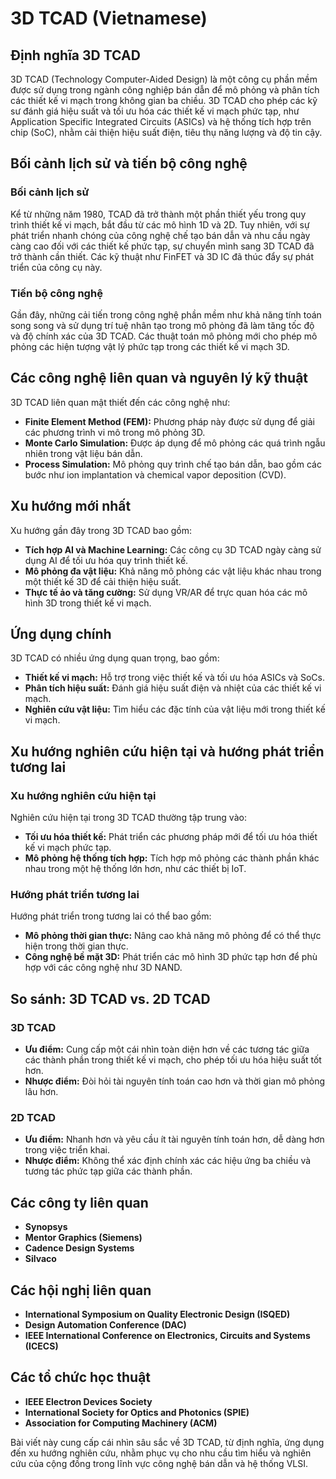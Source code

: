 # 3D TCAD (Vietnamese)

## Định nghĩa 3D TCAD

3D TCAD (Technology Computer-Aided Design) là một công cụ phần mềm được sử dụng trong ngành công nghiệp bán dẫn để mô phỏng và phân tích các thiết kế vi mạch trong không gian ba chiều. 3D TCAD cho phép các kỹ sư đánh giá hiệu suất và tối ưu hóa các thiết kế vi mạch phức tạp, như Application Specific Integrated Circuits (ASICs) và hệ thống tích hợp trên chip (SoC), nhằm cải thiện hiệu suất điện, tiêu thụ năng lượng và độ tin cậy.

## Bối cảnh lịch sử và tiến bộ công nghệ

### Bối cảnh lịch sử

Kể từ những năm 1980, TCAD đã trở thành một phần thiết yếu trong quy trình thiết kế vi mạch, bắt đầu từ các mô hình 1D và 2D. Tuy nhiên, với sự phát triển nhanh chóng của công nghệ chế tạo bán dẫn và nhu cầu ngày càng cao đối với các thiết kế phức tạp, sự chuyển mình sang 3D TCAD đã trở thành cần thiết. Các kỹ thuật như FinFET và 3D IC đã thúc đẩy sự phát triển của công cụ này.

### Tiến bộ công nghệ

Gần đây, những cải tiến trong công nghệ phần mềm như khả năng tính toán song song và sử dụng trí tuệ nhân tạo trong mô phỏng đã làm tăng tốc độ và độ chính xác của 3D TCAD. Các thuật toán mô phỏng mới cho phép mô phỏng các hiện tượng vật lý phức tạp trong các thiết kế vi mạch 3D.

## Các công nghệ liên quan và nguyên lý kỹ thuật

3D TCAD liên quan mật thiết đến các công nghệ như:

- **Finite Element Method (FEM):** Phương pháp này được sử dụng để giải các phương trình vi mô trong mô phỏng 3D.
- **Monte Carlo Simulation:** Được áp dụng để mô phỏng các quá trình ngẫu nhiên trong vật liệu bán dẫn.
- **Process Simulation:** Mô phỏng quy trình chế tạo bán dẫn, bao gồm các bước như ion implantation và chemical vapor deposition (CVD).

## Xu hướng mới nhất

Xu hướng gần đây trong 3D TCAD bao gồm:

- **Tích hợp AI và Machine Learning:** Các công cụ 3D TCAD ngày càng sử dụng AI để tối ưu hóa quy trình thiết kế.
- **Mô phỏng đa vật liệu:** Khả năng mô phỏng các vật liệu khác nhau trong một thiết kế 3D để cải thiện hiệu suất.
- **Thực tế ảo và tăng cường:** Sử dụng VR/AR để trực quan hóa các mô hình 3D trong thiết kế vi mạch.

## Ứng dụng chính

3D TCAD có nhiều ứng dụng quan trọng, bao gồm:

- **Thiết kế vi mạch:** Hỗ trợ trong việc thiết kế và tối ưu hóa ASICs và SoCs.
- **Phân tích hiệu suất:** Đánh giá hiệu suất điện và nhiệt của các thiết kế vi mạch.
- **Nghiên cứu vật liệu:** Tìm hiểu các đặc tính của vật liệu mới trong thiết kế vi mạch.

## Xu hướng nghiên cứu hiện tại và hướng phát triển tương lai

### Xu hướng nghiên cứu hiện tại

Nghiên cứu hiện tại trong 3D TCAD thường tập trung vào:

- **Tối ưu hóa thiết kế:** Phát triển các phương pháp mới để tối ưu hóa thiết kế vi mạch phức tạp.
- **Mô phỏng hệ thống tích hợp:** Tích hợp mô phỏng các thành phần khác nhau trong một hệ thống lớn hơn, như các thiết bị IoT.

### Hướng phát triển tương lai

Hướng phát triển trong tương lai có thể bao gồm:

- **Mô phỏng thời gian thực:** Nâng cao khả năng mô phỏng để có thể thực hiện trong thời gian thực.
- **Công nghệ bề mặt 3D:** Phát triển các mô hình 3D phức tạp hơn để phù hợp với các công nghệ như 3D NAND.

## So sánh: 3D TCAD vs. 2D TCAD

### 3D TCAD

- **Ưu điểm:** Cung cấp một cái nhìn toàn diện hơn về các tương tác giữa các thành phần trong thiết kế vi mạch, cho phép tối ưu hóa hiệu suất tốt hơn.
- **Nhược điểm:** Đòi hỏi tài nguyên tính toán cao hơn và thời gian mô phỏng lâu hơn.

### 2D TCAD

- **Ưu điểm:** Nhanh hơn và yêu cầu ít tài nguyên tính toán hơn, dễ dàng hơn trong việc triển khai.
- **Nhược điểm:** Không thể xác định chính xác các hiệu ứng ba chiều và tương tác phức tạp giữa các thành phần.

## Các công ty liên quan

- **Synopsys**
- **Mentor Graphics (Siemens)**
- **Cadence Design Systems**
- **Silvaco**

## Các hội nghị liên quan

- **International Symposium on Quality Electronic Design (ISQED)**
- **Design Automation Conference (DAC)**
- **IEEE International Conference on Electronics, Circuits and Systems (ICECS)**

## Các tổ chức học thuật

- **IEEE Electron Devices Society**
- **International Society for Optics and Photonics (SPIE)**
- **Association for Computing Machinery (ACM)**

Bài viết này cung cấp cái nhìn sâu sắc về 3D TCAD, từ định nghĩa, ứng dụng đến xu hướng nghiên cứu, nhằm phục vụ cho nhu cầu tìm hiểu và nghiên cứu của cộng đồng trong lĩnh vực công nghệ bán dẫn và hệ thống VLSI.